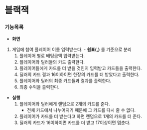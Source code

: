# 블랙잭

### 기능목록
- **화면**
1. 게임에 참여 플레이어 이름 입력받는다.
		- **쉼표(,)** 를 기준으로 분리
	1. 플레이어 별로 배팅금액 입력받는다.
	1. 플레이어와 딜러들의 카드 출력한다.
	1. 플레이어들에게 카드를 더 받을 것인지 입력받고 카드들을 출력한다.
	1. 딜러의 카드 결과 16이하이면 한장의 카드를 더 받았다고 출력한다.
	1. 플레이어와 딜러의 최종 카드들과 결과를 출력한다.
	1. 최종 수익을 출력한다.
	
- **실행**
	1. 플레이어와 딜러에게 랜덤으로 2개의 카드를 준다.
		- 전체 카드에서 나누어지기 때문에 그 카드를 다시 줄 수 없다.
	1. 플레이어가 카드를 더 받는다고 하면 랜덤으로 1개의 카드를 더 준다.
	1. 딜러의 카드가 16이하이면 카드를 더 받고 17이상이면 멈춘다.
